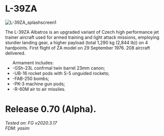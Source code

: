 # L-39ZA

<img src=https://github.com/Sky4Viper/L-39ZA/blob/main/Previews/external2.png  alt=L-39ZA_splashscreen1><br>

The L-39ZA Albatros is an upgraded variant of Czech high performance jet trainer aircraft used for armed training and light attack missions, employing sturdier landing gear, a higher payload (total 1,290 kg (2,844 lb)) on 4 hardpoints.
First flight of ZA model on 29 September 1976. 208 aircraft delivered.
<ul>
Armament includes: 
<li>-GSh-23L confrmal twin barrel 23mm canon;</li>
<li>-UB-16 rocket pods with S-5 unguided rockets;</li>
<li>-FAB-250 bombs;</li>
<li>-PK-3 machine gun pods;</li>
<li>-R-60M air to air missiles.</li>
</ul>

# Release 0.70 (Alpha).
<i>Tested on: FG v2020.3.17<br>
<i>FDM: yasim
